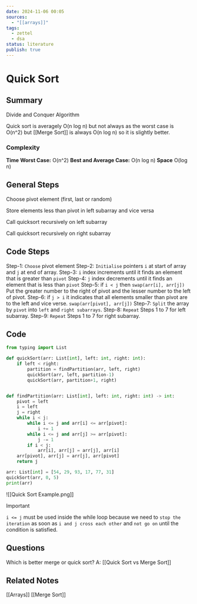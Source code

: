 ```yaml
---
date: 2024-11-06 00:05
sources:
  - "[[arrays]]"
tags:
  - zettel
  - dsa
status: literature
publish: true
---
```

# Quick Sort

## Summary
Divide and Conquer Algorithm

Quick sort is averagely O(n log n) but not always as the worst case is O(n^2) but [[Merge Sort]] is always O(n log n) so it is slightly better.

### Complexity
**Time**
**Worst Case:** O(n^2)
**Best and Average Case:** O(n log n)
**Space**
O(log n)

## General Steps
Choose pivot element (first, last or random)

Store elements less than pivot in left subarray and vice versa

Call quicksort recursively on left subarray

Call quicksort recursively on right subarray

## Code Steps

Step-1: `Choose` pivot element
Step-2: `Initialise` pointers `i` at start of array and `j` at end of array.
Step-3: `i` index increments until it finds an element that is greater than `pivot`
Step-4: `j` index decrements until it finds an element that is less than `pivot`
Step-5: if `i < j` then `swap(arr[i], arr[j])`
	Put the greater number to the right of pivot and the lesser number to the left of pivot.
Step-6: if `j > i` it indicates that all elements smaller than pivot are to the left and vice verse.
	`swap(arr[pivot], arr[j])`
Step-7: `Split` the array by `pivot` into `left` and `right subarrays`.
Step-8: `Repeat` Steps 1 to 7 for left subarray.
Step-9: `Repeat` Steps 1 to 7 for right subarray.

## Code

```python
from typing import List

def quickSort(arr: List[int], left: int, right: int):
	if left < right:
		partition = findPartition(arr, left, right)
		quickSort(arr, left, partition-1)
		quickSort(arr, partition+1, right)


def findPartition(arr: List[int], left: int, right: int) -> int:
	pivot = left
	i = left
	j = right
	while i < j:
		while i <= j and arr[i] <= arr[pivot]:
			i += 1
		while i <= j and arr[j] >= arr[pivot]:
			j -= 1
		if i < j:
			arr[i], arr[j] = arr[j], arr[i]
	arr[pivot], arr[j] = arr[j], arr[pivot]
	return j

arr: List[int] = [54, 29, 93, 17, 77, 31]
quickSort(arr, 0, 5)
print(arr)
```


![[Quick Sort Example.png]]


> [!important]
> `i <= j` must be used inside the while loop because we need to `stop the iteration` as soon as `i and j cross each other` and `not go on` until the condition is satisfied.

## Questions
Which is better merge or quick sort? A: [[Quick Sort vs Merge Sort]]

## Related Notes
[[Arrays]]
[[Merge Sort]]

